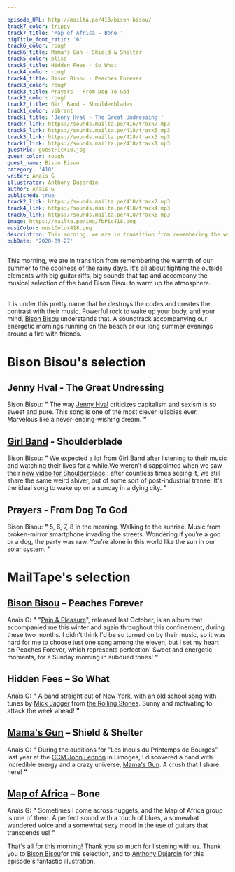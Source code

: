 ```yaml
---

episode_URL: http://mailta.pe/418/bison-bisou/
track7_color: trippy
track7_title: 'Map of Africa - Bone '
bigTitle_font_ratio: '6'
track6_color: rough
track6_title: Mama's Gun - Shield & Shelter
track5_color: bliss
track5_title: Hidden Fees - So What
track4_color: rough
track4_title: Bison Bisou - Peaches Forever
track3_color: rough
track3_title: Prayers - From Dog To God
track2_color: rough
track2_title: Girl Band - Shoulderblades
track1_color: vibrant
track1_title: 'Jenny Hval - The Great Undressing '
track7_link: https://sounds.mailta.pe/416/track7.mp3
track5_link: https://sounds.mailta.pe/418/track5.mp3
track3_link: https://sounds.mailta.pe/418/track3.mp3
track1_link: https://sounds.mailta.pe/418/track1.mp3
guestPic: guestPic418.jpg
guest_color: rough
guest_name: Bison Bisou
category: '418'
writer: Anaïs G
illustrator: Anthony Dujardin
author: Anaïs G
published: true
track2_link: https://sounds.mailta.pe/418/track2.mp3
track4_link: https://sounds.mailta.pe/418/track4.mp3
track6_link: https://sounds.mailta.pe/418/track6.mp3
image: https://mailta.pe/img/fbPic418.png
musiColor: musiColor418.png
description: This morning, we are in transition from remembering the warmth of our summer to the coolness of the rainy days. It's all about fighting the outside elements with big guitar riffs, big sounds that tap and accompany the musical selection of the band Bison Bisou to warm up the atmosphere.
pubDate: '2020-09-27'
---
```

This morning, we are in transition from remembering the warmth of our summer to the coolness of the rainy days. It's all about fighting the outside elements with big guitar riffs, big sounds that tap and accompany the musical selection of the band Bison Bisou to warm up the atmosphere.
<br><br>

It is under this pretty name that he destroys the codes and creates the contrast with their music. Powerful rock to wake up your body, and your mind, [Bison Bisou](https://bisonbisou.bandcamp.com/) understands that. A soundtrack accompanying our energetic mornings running on the beach or our long summer evenings around a fire with friends.


# Bison Bisou's selection

## Jenny Hval - The Great Undressing
Bison Bisou: **"** The way [Jenny Hval](http://jennyhval.com/) criticizes capitalism and sexism is so sweet and pure. This song is one of the most clever lullabies ever. Marvelous like a never-ending-wishing dream. **"** 

## [Girl Band](https://girlband.ie/) - Shoulderblade
Bison Bisou: **"** We expected a lot from Girl Band after listening to their music and watching their lives for a while.We weren’t disappointed when we saw their [new video for Shoulderblade](https://www.youtube.com/watch?v=xdnA7qQCF0k) : after countless times seeing it, we still share the same weird shiver, out of some sort of post-industrial transe. It's the ideal song to wake up on a sunday in a dying city. **"**  

## Prayers - From Dog To God
Bison Bisou: **"** 5, 6, 7, 8 in the morning. Walking to the sunrise. Music from broken-mirror smartphone invading the streets. Wondering if you’re a god or a dog, the party was raw. You’re alone in this world like the sun in our solar system. **"** 

# MailTape's selection

## [Bison Bisou](https://www.facebook.com/BisonBisou) – Peaches Forever
Anaïs G: **"** "[Pain & Pleasure](https://bisonbisou.bandcamp.com/)", released last October, is an album that accompanied me this winter and again throughout this confinement, during these two months. I didn't think I'd be so turned on by their music, so it was hard for me to choose just one song among the eleven, but I set my heart on Peaches Forever, which represents perfection! Sweet and energetic moments, for a Sunday morning in subdued tones! **"** 

## Hidden Fees – So What
Anaïs G: **"** A band straight out of New York, with an old school song with tunes by [Mick Jagger](https://fr.wikipedia.org/wiki/Mick_Jagger) from [the Rolling Stones](https://fr.wikipedia.org/wiki/The_Rolling_Stones). Sunny and motivating to attack the week ahead! **"** 

## [Mama's Gun](https://www.facebook.com/MamasGunMusic/) – Shield & Shelter
Anaïs G: **"** During the auditions for "Les Inouis du Printemps de Bourges" last year at the [CCM John Lennon](https://www.facebook.com/ccmjohnlennon/) in Limoges, I discovered a band with incredible energy and a crazy universe, [Mama's Gun](https://soundcloud.com/mamas-gun-77509736). A crush that I share here! **"** 

## [Map of Africa](https://soundcloud.com/map-of-africa)  – Bone
Anaïs G: **"** Sometimes I come across nuggets, and the Map of Africa group is one of them. A perfect sound with a touch of blues, a somewhat wandered voice and a somewhat sexy mood in the use of guitars that transcends us! **"** 


That's all for this morning! Thank you so much for listening with us. Thank you to [Bison Bisou](https://bisonbisou.bandcamp.com/music)for this selection, and to [Anthony Dujardin](http://www.anthonydujardin.com/illustrations/) for this episode's fantastic illustration.
